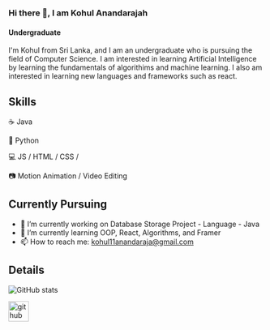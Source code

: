 ### Hi there 👋, I am Kohul Anandarajah
#### Undergraduate
I'm Kohul from Sri Lanka, and I am an undergraduate who is pursuing the field of Computer Science. I am interested in learning Artificial Intelligence by learning the fundamentals of algorithims and machine learning. I also am interested in learning new languages and frameworks such as react.

## Skills
☕ Java

🐍 Python

💻 JS / HTML / CSS / 

📷 Motion Animation / Video Editing

## Currently Pursuing

- 🔭 I’m currently working on Database Storage Project - Language - Java 
- 🌱 I’m currently learning OOP, React, Algorithms, and Framer 
- 📫 How to reach me: kohul11anandaraja@gmail.com

## Details

![GitHub stats](https://github-readme-stats.vercel.app/api?username=kohular&show_icons=true)

[<img src='https://cdn.jsdelivr.net/npm/simple-icons@3.0.1/icons/github.svg' alt='github' height='40'>](https://github.com/kohular)


